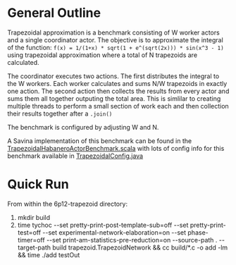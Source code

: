 # General Outline

Trapezoidal approximation is a benchmark consisting of W worker actors and a single coordinator actor.
The objective is to approximate the integral of the function: `f(x) = 1/(1+x) * sqrt(1 + e^(sqrt(2x))) * sin(x^3 - 1)` using trapezoidal approximation where a total of N trapezoids are calculated.

The coordinator executes two actions. The first distributes the integral to the W workers. Each worker calculates and sums N/W trapezoids in exactly one action. The second action then collects the results from every actor and sums them all together outputing the total area. This is simlilar to creating multiple threads to perform a small section of work each and then collection their results together after a `.join()`

The benchmark is configured by adjusting W and N.

A Savina implementation of this benchmark can be found in the [TrapezoidalHabaneroActorBenchmark.scala](https://github.com/shamsimam/savina/blob/master/src/main/scala/edu/rice/habanero/benchmarks/trapezoid/TrapezoidalHabaneroActorBenchmark.scala) with lots of config info for this benchmark available in [TrapezoidalConfig.java](https://github.com/shamsimam/savina/blob/master/src/main/java/edu/rice/habanero/benchmarks/trapezoid/TrapezoidalConfig.java)

# Quick Run
From within the 6p12-trapezoid directory:
1. mkdir build
2. time tychoc  --set pretty-print-post-template-sub=off --set pretty-print-test=off  --set experimental-network-elaboration=on --set phase-timer=off --set print-am-statistics-pre-reduction=on  --source-path . --target-path build trapezoid.TrapezoidNetwork && cc build/*.c -o add -lm && time ./add testOut
